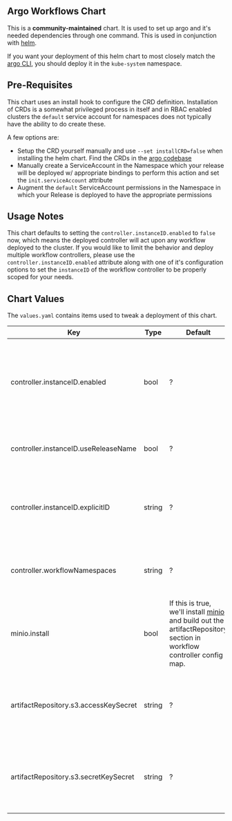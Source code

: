 ## Argo Workflows Chart

This is a **community-maintained** chart. It is used to set up argo and it's needed dependencies through one command. This is used in conjunction with [helm](https://github.com/kubernetes/helm).

If you want your deployment of this helm chart to most closely match the [argo CLI](https://github.com/argoproj/argo-workflows), you should deploy it in the `kube-system` namespace.

## Pre-Requisites
This chart uses an install hook to configure the CRD definition.  Installation of CRDs is a somewhat privileged process in itself and in RBAC enabled clusters the `default` service account for namespaces does not typically have the ability to do create these.

A few options are:

- Setup the CRD yourself manually and use `--set installCRD=false` when installing the helm chart. Find the CRDs in the [argo codebase](https://github.com/argoproj/argo-workflows/tree/master/manifests/base/crds/full)
- Manually create a ServiceAccount in the Namespace which your release will be deployed w/ appropriate bindings to perform this action and set the `init.serviceAccount` attribute
- Augment the `default` ServiceAccount permissions in the Namespace in which your Release is deployed to have the appropriate permissions

## Usage Notes
This chart defaults to setting the `controller.instanceID.enabled` to `false` now, which means the deployed controller will act upon any workflow deployed to the cluster.  If you would like to limit the behavior and deploy multiple workflow controllers, please use the `controller.instanceID.enabled` attribute along with one of it's configuration options to set the `instanceID` of the workflow controller to be properly scoped for your needs.

## Chart Values

The `values.yaml` contains items used to tweak a deployment of this chart.

| Key | Type | Default | Description |
|-----|------|---------|-------------|
| controller.instanceID.enabled | bool | ? | If set to true, the Argo Controller will **ONLY** monitor Workflow submissions with a `--instanceid`  attribute |
| controller.instanceID.useReleaseName | bool | ? | If set to true then chart set controller instance id to release name |
| controller.instanceID.explicitID | string | ? | Allows customization of an instance id for the workflow controller to monitor
| controller.workflowNamespaces | string | ? | This is a list of namespaces where workflows will be ran
| minio.install | bool | If this is true, we'll install [minio](https://github.com/kubernetes/charts/tree/master/stable/minio) and build out the artifactRepository section in workflow controller config map. |
| artifactRepository.s3.accessKeySecret | string | ? | Default link to minio default credentials stored in the secret deployed by the minio chart.
| artifactRepository.s3.secretKeySecret | string | ? | Default link to minio default credentials stored in the secret deployed by the minio chart.
